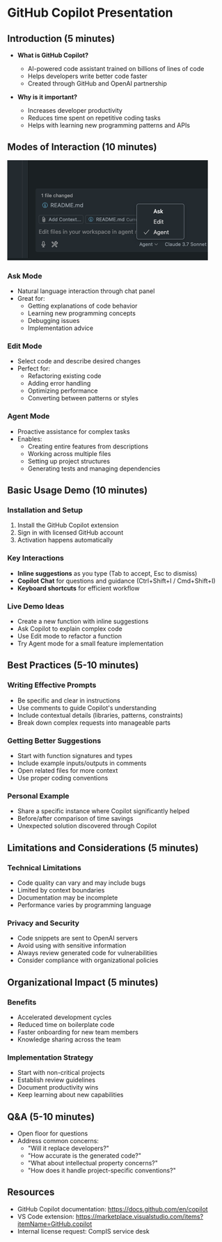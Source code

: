 # GitHub Copilot Presentation

## Introduction (5 minutes)
- **What is GitHub Copilot?**
  - AI-powered code assistant trained on billions of lines of code
  - Helps developers write better code faster
  - Created through GitHub and OpenAI partnership

- **Why is it important?**
  - Increases developer productivity
  - Reduces time spent on repetitive coding tasks
  - Helps with learning new programming patterns and APIs

## Modes of Interaction (10 minutes)

![available modes](image.png)

### Ask Mode
- Natural language interaction through chat panel
- Great for:
  - Getting explanations of code behavior
  - Learning new programming concepts
  - Debugging issues
  - Implementation advice

### Edit Mode
- Select code and describe desired changes
- Perfect for:
  - Refactoring existing code
  - Adding error handling
  - Optimizing performance
  - Converting between patterns or styles

### Agent Mode
- Proactive assistance for complex tasks
- Enables:
  - Creating entire features from descriptions
  - Working across multiple files
  - Setting up project structures
  - Generating tests and managing dependencies

## Basic Usage Demo (10 minutes)

### Installation and Setup
1. Install the GitHub Copilot extension
2. Sign in with licensed GitHub account
3. Activation happens automatically

### Key Interactions
- **Inline suggestions** as you type (Tab to accept, Esc to dismiss)
- **Copilot Chat** for questions and guidance (Ctrl+Shift+I / Cmd+Shift+I)
- **Keyboard shortcuts** for efficient workflow

### Live Demo Ideas
- Create a new function with inline suggestions
- Ask Copilot to explain complex code
- Use Edit mode to refactor a function
- Try Agent mode for a small feature implementation

## Best Practices (5-10 minutes)

### Writing Effective Prompts
- Be specific and clear in instructions
- Use comments to guide Copilot's understanding
- Include contextual details (libraries, patterns, constraints)
- Break down complex requests into manageable parts

### Getting Better Suggestions
- Start with function signatures and types
- Include example inputs/outputs in comments
- Open related files for more context
- Use proper coding conventions

### Personal Example
- Share a specific instance where Copilot significantly helped
- Before/after comparison of time savings
- Unexpected solution discovered through Copilot

## Limitations and Considerations (5 minutes)

### Technical Limitations
- Code quality can vary and may include bugs
- Limited by context boundaries
- Documentation may be incomplete
- Performance varies by programming language

### Privacy and Security
- Code snippets are sent to OpenAI servers
- Avoid using with sensitive information
- Always review generated code for vulnerabilities
- Consider compliance with organizational policies

## Organizational Impact (5 minutes)

### Benefits
- Accelerated development cycles
- Reduced time on boilerplate code
- Faster onboarding for new team members
- Knowledge sharing across the team

### Implementation Strategy
- Start with non-critical projects
- Establish review guidelines
- Document productivity wins
- Keep learning about new capabilities

## Q&A (5-10 minutes)
- Open floor for questions
- Address common concerns:
  - "Will it replace developers?"
  - "How accurate is the generated code?"
  - "What about intellectual property concerns?"
  - "How does it handle project-specific conventions?"

## Resources
- GitHub Copilot documentation: https://docs.github.com/en/copilot
- VS Code extension: https://marketplace.visualstudio.com/items?itemName=GitHub.copilot
- Internal license request: CompIS service desk
